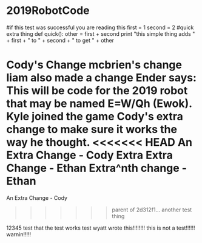 # 2019RobotCode
#if this test was successful you are reading this
first = 1
second = 2
#quick extra thing
def quick():
	other = first + second
	print "this simple thing adds " + first + " to " + second + " to get " + other



Cody's Change
mcbrien's change
liam also made a change
Ender says: This will be code for the 2019 robot that may be named E=W/Qh (Ewok).
Kyle joined the game
Cody's extra change to make sure it works the way he thought.
<<<<<<< HEAD
An Extra Change - Cody
Extra Extra Change - Ethan
Extra^nth change - Ethan
=======
An Extra Change - Cody
>>>>>>> parent of 2d312f1... another test thing

12345 test that the test works test wyatt wrote this!!!!!!!!
this is not a test!!!!!!  warnin!!!!!
